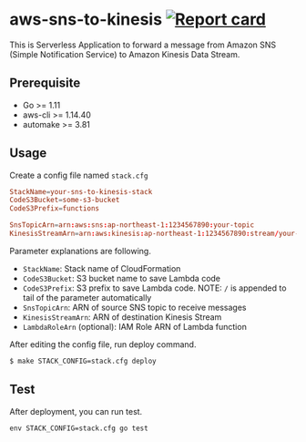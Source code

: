 # aws-sns-to-kinesis [![Report card](https://goreportcard.com/badge/github.com/m-mizutani/aws-sns-to-kinesis)](https://goreportcard.com/report/github.com/m-mizutani/aws-sns-to-kinesis)

This is Serverless Application to forward a message from Amazon SNS (Simple Notification Service) to Amazon Kinesis Data Stream.

## Prerequisite

- Go >= 1.11
- aws-cli >= 1.14.40
- automake >= 3.81

## Usage

Create a config file named `stack.cfg`

```conf
StackName=your-sns-to-kinesis-stack
CodeS3Bucket=some-s3-bucket
CodeS3Prefix=functions

SnsTopicArn=arn:aws:sns:ap-northeast-1:1234567890:your-topic
KinesisStreamArn=arn:aws:kinesis:ap-northeast-1:1234567890:stream/your-stream
```

Parameter explanations are following.

- `StackName`: Stack name of CloudFormation
- `CodeS3Bucket`: S3 bucket name to save Lambda code
- `CodeS3Prefix`: S3 prefix to save Lambda code. NOTE: `/` is appended to tail of the parameter automatically
- `SnsTopicArn`: ARN of source SNS topic to receive messages
- `KinesisStreamArn`: ARN of destination Kinesis Stream
- `LambdaRoleArn` (optional): IAM Role ARN of Lambda function

After editing the config file, run deploy command.

```bash
$ make STACK_CONFIG=stack.cfg deploy
```

## Test

After deployment, you can run test.

```
env STACK_CONFIG=stack.cfg go test
```
